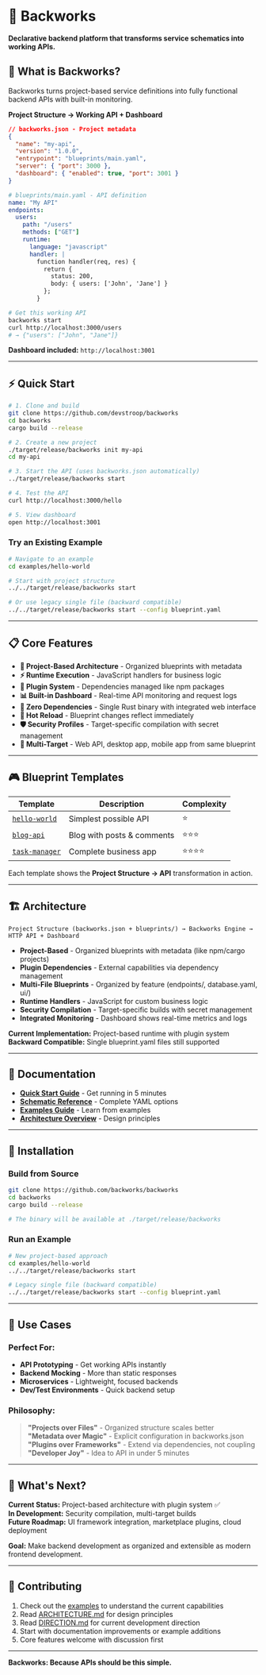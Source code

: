 # 🚀 Backworks

**Declarative backend platform that transforms service schematics into working APIs.**

## 🎯 **What is Backworks?**

Backworks turns project-based service definitions into fully functional backend APIs with built-in monitoring.

**Project Structure → Working API + Dashboard**

```json
// backworks.json - Project metadata
{
  "name": "my-api",
  "version": "1.0.0",
  "entrypoint": "blueprints/main.yaml",
  "server": { "port": 3000 },
  "dashboard": { "enabled": true, "port": 3001 }
}
```

```yaml
# blueprints/main.yaml - API definition
name: "My API"
endpoints:
  users:
    path: "/users"  
    methods: ["GET"]
    runtime:
      language: "javascript"
      handler: |
        function handler(req, res) {
          return {
            status: 200,
            body: { users: ['John', 'Jane'] }
          };
        }
```

```bash
# Get this working API
backworks start
curl http://localhost:3000/users
# → {"users": ["John", "Jane"]}
```

**Dashboard included:** `http://localhost:3001`

---

## ⚡ **Quick Start**

```bash
# 1. Clone and build
git clone https://github.com/devstroop/backworks
cd backworks
cargo build --release

# 2. Create a new project
./target/release/backworks init my-api
cd my-api

# 3. Start the API (uses backworks.json automatically)
../target/release/backworks start

# 4. Test the API
curl http://localhost:3000/hello

# 5. View dashboard
open http://localhost:3001
```

### **Try an Existing Example**
```bash
# Navigate to an example
cd examples/hello-world

# Start with project structure
../../target/release/backworks start

# Or use legacy single file (backward compatible)
../../target/release/backworks start --config blueprint.yaml
```

---

## 📋 **Core Features**

- **🎯 Project-Based Architecture** - Organized blueprints with metadata
- **⚡ Runtime Execution** - JavaScript handlers for business logic  
- **🔌 Plugin System** - Dependencies managed like npm packages
- **📊 Built-in Dashboard** - Real-time API monitoring and request logs
- **🚀 Zero Dependencies** - Single Rust binary with integrated web interface
- **🔄 Hot Reload** - Blueprint changes reflect immediately
- **🛡️ Security Profiles** - Target-specific compilation with secret management
- **📱 Multi-Target** - Web API, desktop app, mobile app from same blueprint

---

## 🎮 **Blueprint Templates**

| Template | Description | Complexity |
|---------|-------------|------------|
| [`hello-world`](./examples/hello-world/) | Simplest possible API | ⭐ |
| [`blog-api`](./examples/blog-api/) | Blog with posts & comments | ⭐⭐⭐ |
| [`task-manager`](./examples/task-manager/) | Complete business app | ⭐⭐⭐⭐ |

Each template shows the **Project Structure → API** transformation in action.

---

## 🏗️ **Architecture**

```
Project Structure (backworks.json + blueprints/) → Backworks Engine → HTTP API + Dashboard
```

- **Project-Based** - Organized blueprints with metadata (like npm/cargo projects)
- **Plugin Dependencies** - External capabilities via dependency management
- **Multi-File Blueprints** - Organized by feature (endpoints/, database.yaml, ui/)
- **Runtime Handlers** - JavaScript for custom business logic
- **Security Compilation** - Target-specific builds with secret management
- **Integrated Monitoring** - Dashboard shows real-time metrics and logs

**Current Implementation:** Project-based runtime with plugin system
**Backward Compatible:** Single blueprint.yaml files still supported

---

## 📖 **Documentation**

- **[Quick Start Guide](./docs/quick-start.md)** - Get running in 5 minutes
- **[Schematic Reference](./docs/configuration.md)** - Complete YAML options  
- **[Examples Guide](./examples/README.md)** - Learn from examples
- **[Architecture Overview](./ARCHITECTURE.md)** - Design principles

---

## 🔧 **Installation**

### **Build from Source**
```bash
git clone https://github.com/backworks/backworks
cd backworks
cargo build --release

# The binary will be available at ./target/release/backworks
```

### **Run an Example**
```bash
# New project-based approach
cd examples/hello-world
../../target/release/backworks start

# Legacy single file (backward compatible)
../../target/release/backworks start --config blueprint.yaml
```

---

## 🎯 **Use Cases**

### **Perfect For:**
- **API Prototyping** - Get working APIs instantly
- **Backend Mocking** - More than static responses  
- **Microservices** - Lightweight, focused backends
- **Dev/Test Environments** - Quick backend setup

### **Philosophy:**
> **"Projects over Files"** - Organized structure scales better  
> **"Metadata over Magic"** - Explicit configuration in backworks.json  
> **"Plugins over Frameworks"** - Extend via dependencies, not coupling  
> **"Developer Joy"** - Idea to API in under 5 minutes

---

## 🚀 **What's Next?**

**Current Status:** Project-based architecture with plugin system ✅  
**In Development:** Security compilation, multi-target builds  
**Future Roadmap:** UI framework integration, marketplace plugins, cloud deployment

**Goal:** Make backend development as organized and extensible as modern frontend development.

---

## 🤝 **Contributing**

1. Check out the [examples](./examples/) to understand the current capabilities
2. Read [ARCHITECTURE.md](./ARCHITECTURE.md) for design principles  
3. Read [DIRECTION.md](./DIRECTION.md) for current development direction
4. Start with documentation improvements or example additions
5. Core features welcome with discussion first

---

**Backworks: Because APIs should be this simple.**

